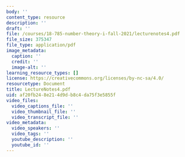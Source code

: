 ```yaml
---
body: ''
content_type: resource
description: ''
draft: ''
file: /courses/18-785-number-theory-i-fall-2021/lecturenotes4.pdf
file_size: 375347
file_type: application/pdf
image_metadata:
  caption: ''
  credit: ''
  image-alt: ''
learning_resource_types: []
license: https://creativecommons.org/licenses/by-nc-sa/4.0/
resourcetype: Document
title: LectureNotes4.pdf
uid: af20fb24-8e21-4d9d-b8c4-da75f3e5855f
video_files:
  video_captions_file: ''
  video_thumbnail_file: ''
  video_transcript_file: ''
video_metadata:
  video_speakers: ''
  video_tags: ''
  youtube_description: ''
  youtube_id: ''
---
```

